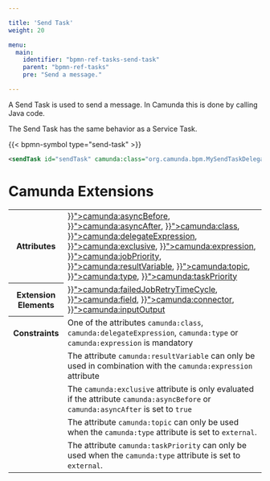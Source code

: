 ```yaml
---

title: 'Send Task'
weight: 20

menu:
  main:
    identifier: "bpmn-ref-tasks-send-task"
    parent: "bpmn-ref-tasks"
    pre: "Send a message."

---
```


A Send Task is used to send a message. In Camunda this is done by calling Java code.

The Send Task has the same behavior as a Service Task.

{{< bpmn-symbol type="send-task" >}}

```xml
<sendTask id="sendTask" camunda:class="org.camunda.bpm.MySendTaskDelegate" />
```


# Camunda Extensions

<table class="table table-striped">
  <tr>
    <th>Attributes</th>
    <td>
      <a href="../../reference/bpmn20/custom-extensions/extension-attributes.md#asyncbefore" >}}">camunda:asyncBefore</a>,
      <a href="../../reference/bpmn20/custom-extensions/extension-attributes.md#asyncafter" >}}">camunda:asyncAfter</a>,
      <a href="../../reference/bpmn20/custom-extensions/extension-attributes.md#class" >}}">camunda:class</a>,
      <a href="../../reference/bpmn20/custom-extensions/extension-attributes.md#delegateexpression" >}}">camunda:delegateExpression</a>,
      <a href="../../reference/bpmn20/custom-extensions/extension-attributes.md#exclusive" >}}">camunda:exclusive</a>,
      <a href="../../reference/bpmn20/custom-extensions/extension-attributes.md#expression" >}}">camunda:expression</a>,
      <a href="../../reference/bpmn20/custom-extensions/extension-attributes.md#jobpriority" >}}">camunda:jobPriority</a>,
      <a href="../../reference/bpmn20/custom-extensions/extension-attributes.md#resultvariable" >}}">camunda:resultVariable</a>,
      <a href="../../reference/bpmn20/custom-extensions/extension-attributes.md#topic" >}}">camunda:topic</a>,
      <a href="../../reference/bpmn20/custom-extensions/extension-attributes.md#type" >}}">camunda:type</a>,
      <a href="../../reference/bpmn20/custom-extensions/extension-attributes.md#taskpriority" >}}">camunda:taskPriority</a>
    </td>
  </tr>
  <tr>
    <th>Extension Elements</th>
    <td>
      <a href="../../reference/bpmn20/custom-extensions/extension-elements.md#failedjobretrytimecycle" >}}">camunda:failedJobRetryTimeCycle</a>,
      <a href="../../reference/bpmn20/custom-extensions/extension-elements.md#field" >}}">camunda:field</a>,
      <a href="../../reference/bpmn20/custom-extensions/extension-elements.md#connector" >}}">camunda:connector</a>,
      <a href="../../reference/bpmn20/custom-extensions/extension-elements.md#inputoutput" >}}">camunda:inputOutput</a>
    </td>
  </tr>
  <tr>
    <th>Constraints</th>
    <td>
      One of the attributes <code>camunda:class</code>, <code>camunda:delegateExpression</code>,
      <code>camunda:type</code> or <code>camunda:expression</code> is mandatory
    </td>
  </tr>
  <tr>
    <td></td>
    <td>
      The attribute <code>camunda:resultVariable</code> can only be used in combination with the
      <code>camunda:expression</code> attribute
    </td>
  </tr>
  <tr>
    <td></td>
    <td>
      The <code>camunda:exclusive</code> attribute is only evaluated if the attribute
      <code>camunda:asyncBefore</code> or <code>camunda:asyncAfter</code> is set to <code>true</code>
    </td>
  </tr>
  <tr>
    <td></td>
    <td>
      The attribute <code>camunda:topic</code> can only be used when the <code>camunda:type</code> attribute is set to <code>external</code>.
    </td>
  </tr>
  <tr>
    <td></td>
    <td>
      The attribute <code>camunda:taskPriority</code> can only be used when the <code>camunda:type</code> attribute is set to <code>external</code>.
    </td>
  </tr>
</table>
